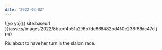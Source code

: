 ```yaml
---
date: "2022-03-02"
---
```


![yo yo]({{ site.baseurl }}/assets/images/2022/8bacd4b51a296b7de666482bd450e236f86dc47d.jpg)

Riu about to have her turn in the slalom race.
